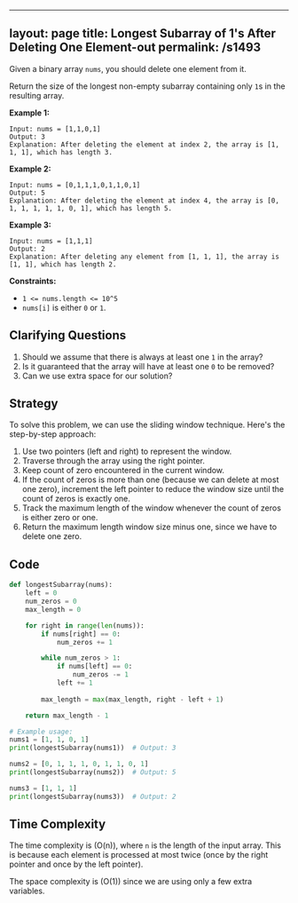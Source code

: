
---
layout: page
title:  Longest Subarray of 1's After Deleting One Element-out
permalink: /s1493
---
Given a binary array `nums`, you should delete one element from it.

Return the size of the longest non-empty subarray containing only `1`s in the resulting array.

**Example 1:**
```
Input: nums = [1,1,0,1]
Output: 3
Explanation: After deleting the element at index 2, the array is [1, 1, 1], which has length 3.
```

**Example 2:**
```
Input: nums = [0,1,1,1,0,1,1,0,1]
Output: 5
Explanation: After deleting the element at index 4, the array is [0, 1, 1, 1, 1, 1, 0, 1], which has length 5.
```

**Example 3:**
```
Input: nums = [1,1,1]
Output: 2
Explanation: After deleting any element from [1, 1, 1], the array is [1, 1], which has length 2.
```

**Constraints:**
- `1 <= nums.length <= 10^5`
- `nums[i]` is either `0` or `1`.

## Clarifying Questions
1. Should we assume that there is always at least one `1` in the array?
2. Is it guaranteed that the array will have at least one `0` to be removed?
3. Can we use extra space for our solution?

## Strategy
To solve this problem, we can use the sliding window technique. Here's the step-by-step approach:

1. Use two pointers (left and right) to represent the window.
2. Traverse through the array using the right pointer.
3. Keep count of zero encountered in the current window.
4. If the count of zeros is more than one (because we can delete at most one zero), increment the left pointer to reduce the window size until the count of zeros is exactly one.
5. Track the maximum length of the window whenever the count of zeros is either zero or one.
6. Return the maximum length window size minus one, since we have to delete one zero.

## Code
```python
def longestSubarray(nums):
    left = 0
    num_zeros = 0
    max_length = 0

    for right in range(len(nums)):
        if nums[right] == 0:
            num_zeros += 1

        while num_zeros > 1:
            if nums[left] == 0:
                num_zeros -= 1
            left += 1
            
        max_length = max(max_length, right - left + 1)

    return max_length - 1

# Example usage:
nums1 = [1, 1, 0, 1]
print(longestSubarray(nums1))  # Output: 3

nums2 = [0, 1, 1, 1, 0, 1, 1, 0, 1]
print(longestSubarray(nums2))  # Output: 5

nums3 = [1, 1, 1]
print(longestSubarray(nums3))  # Output: 2
```

## Time Complexity
The time complexity is \(O(n)\), where `n` is the length of the input array. This is because each element is processed at most twice (once by the right pointer and once by the left pointer).

The space complexity is \(O(1)\) since we are using only a few extra variables.